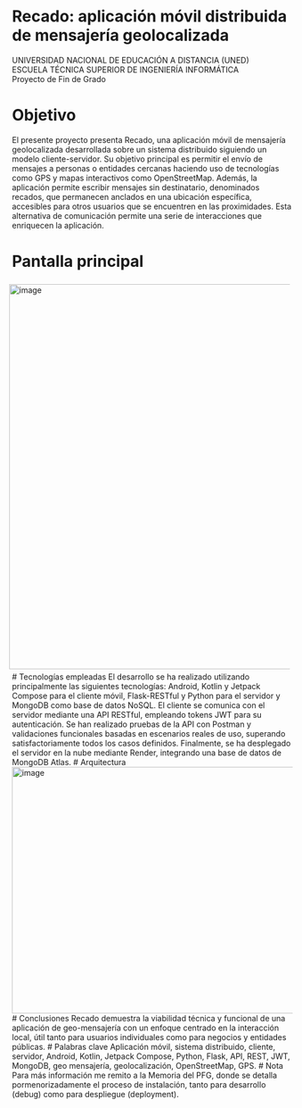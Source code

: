 # Recado: aplicación móvil distribuida de mensajería geolocalizada 
UNIVERSIDAD NACIONAL DE EDUCACIÓN A DISTANCIA (UNED)<br/>
ESCUELA TÉCNICA SUPERIOR DE INGENIERÍA INFORMÁTICA<br/>
Proyecto de Fin de Grado <br/>
# Objetivo 
El presente proyecto presenta Recado, una aplicación móvil de mensajería geolocalizada desarrollada sobre un sistema distribuido siguiendo un modelo cliente-servidor. Su objetivo principal es permitir el envío de mensajes a personas o entidades cercanas haciendo uso de tecnologías como GPS y mapas interactivos como OpenStreetMap. Además, la aplicación permite escribir mensajes sin destinatario, denominados recados, que permanecen anclados en una ubicación específica, accesibles para otros usuarios que se encuentren en las proximidades. Esta alternativa de comunicación permite una serie de interacciones que 
enriquecen la aplicación. 
# Pantalla principal
<img width="1530" height="690" alt="image"  style="float: right; padding: 5px 5px 5px 5px;" src="https://github.com/user-attachments/assets/cc056017-92a8-4a37-8733-def914c97150" />
# Tecnologías empleadas
El desarrollo se ha realizado utilizando principalmente las siguientes tecnologías: 
Android, Kotlin y Jetpack Compose para el cliente móvil, Flask-RESTful y Python para el servidor y MongoDB como base de datos NoSQL. 
El cliente se comunica con el servidor mediante una API RESTful, empleando tokens JWT para su autenticación. 
Se han realizado pruebas de la API con Postman y validaciones funcionales basadas en escenarios reales de uso, superando satisfactoriamente todos los casos definidos. 
Finalmente, se ha desplegado el servidor en la nube mediante Render, integrando una base de datos de MongoDB Atlas.
# Arquitectura
<img width="1415" height="442" alt="image" src="https://github.com/user-attachments/assets/89071728-e01a-40f8-8e9b-eb1bdfd05b38" />
# Conclusiones
Recado demuestra la viabilidad técnica y funcional de una aplicación de geo-mensajería con un enfoque centrado en la interacción local, útil tanto para usuarios individuales como para negocios y entidades públicas. 
# Palabras clave 
Aplicación móvil, sistema distribuido, cliente, servidor, Android, Kotlin, Jetpack Compose, Python, Flask, API, REST, JWT, MongoDB, geo mensajería, geolocalización, OpenStreetMap, GPS.
# Nota
Para más información me remito a la Memoria del PFG, donde se detalla pormenorizadamente el proceso de instalación, tanto para desarrollo (debug) como para despliegue (deployment).
